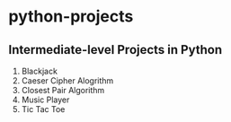 # python-projects

## Intermediate-level Projects in Python

1. Blackjack
2. Caeser Cipher Alogrithm
3. Closest Pair Algorithm
4. Music Player
5. Tic Tac Toe
